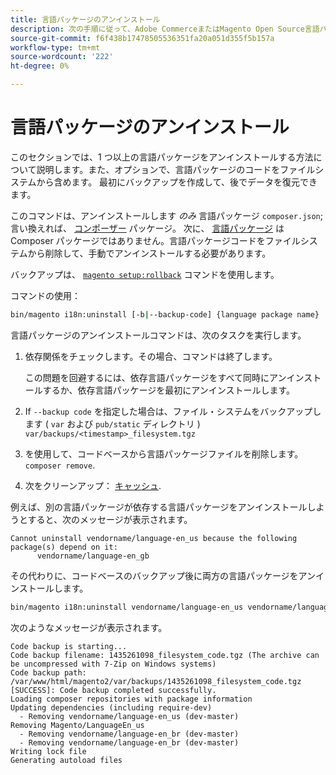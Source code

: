 ```yaml
---
title: 言語パッケージのアンインストール
description: 次の手順に従って、Adobe CommerceまたはMagento Open Source言語パッケージをアンインストールします。
source-git-commit: f6f438b17478505536351fa20a051d355f5b157a
workflow-type: tm+mt
source-wordcount: '222'
ht-degree: 0%

---
```



# 言語パッケージのアンインストール

このセクションでは、1 つ以上の言語パッケージをアンインストールする方法について説明します。また、オプションで、言語パッケージのコードをファイルシステムから含めます。 最初にバックアップを作成して、後でデータを復元できます。

このコマンドは、アンインストールします *のみ* 言語パッケージ `composer.json`;言い換えれば、 [コンポーザー](https://glossary.magento.com/composer) パッケージ。 次に、 [言語パッケージ](https://glossary.magento.com/language-package) は Composer パッケージではありません。言語パッケージコードをファイルシステムから削除して、手動でアンインストールする必要があります。

バックアップは、 [`magento setup:rollback`](uninstall-modules.md#roll-back-the-file-system-database-or-media-files) コマンドを使用します。

コマンドの使用：

```bash
bin/magento i18n:uninstall [-b|--backup-code] {language package name} ... {language package name}
```

言語パッケージのアンインストールコマンドは、次のタスクを実行します。

1. 依存関係をチェックします。その場合、コマンドは終了します。

   この問題を回避するには、依存言語パッケージをすべて同時にアンインストールするか、依存言語パッケージを最初にアンインストールします。

1. If `--backup code` を指定した場合は、ファイル・システムをバックアップします ( `var` および `pub/static` ディレクトリ ) `var/backups/<timestamp>_filesystem.tgz`
1. を使用して、コードベースから言語パッケージファイルを削除します。 `composer remove`.
1. 次をクリーンアップ： [キャッシュ](https://glossary.magento.com/cache).

例えば、別の言語パッケージが依存する言語パッケージをアンインストールしようとすると、次のメッセージが表示されます。

```terminal
Cannot uninstall vendorname/language-en_us because the following package(s) depend on it:
      vendorname/language-en_gb
```

その代わりに、コードベースのバックアップ後に両方の言語パッケージをアンインストールします。

```bash
bin/magento i18n:uninstall vendorname/language-en_us vendorname/language-en_gb --backup-code
```

次のようなメッセージが表示されます。

```terminal
Code backup is starting...
Code backup filename: 1435261098_filesystem_code.tgz (The archive can be uncompressed with 7-Zip on Windows systems)
Code backup path: /var/www/html/magento2/var/backups/1435261098_filesystem_code.tgz
[SUCCESS]: Code backup completed successfully.
Loading composer repositories with package information
Updating dependencies (including require-dev)
  - Removing vendorname/language-en_us (dev-master)
Removing Magento/LanguageEn_us
  - Removing vendorname/language-en_br (dev-master)
  - Removing vendorname/language-en_br (dev-master)
Writing lock file
Generating autoload files
```
